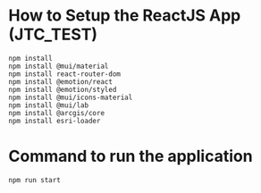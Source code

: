 # How to Setup the ReactJS App (JTC_TEST)
```
npm install
npm install @mui/material
npm install react-router-dom
npm install @emotion/react
npm install @emotion/styled
npm install @mui/icons-material
npm install @mui/lab
npm install @arcgis/core
npm install esri-loader
```

# Command to run the application
```
npm run start
```
